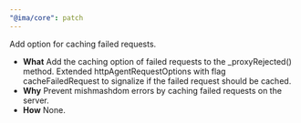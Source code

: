 ```yaml
---
"@ima/core": patch
---
```


Add option for caching failed requests.

- **What** Add the caching option of failed requests to the _proxyRejected() method. Extended httpAgentRequestOptions with flag cacheFailedRequest to signalize if the failed request should be cached.
- **Why** Prevent mishmashdom errors by caching failed requests on the server.
- **How** None.
